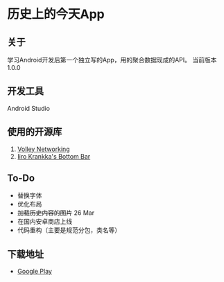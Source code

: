 # 历史上的今天App

## 关于
学习Android开发后第一个独立写的App，用的聚合数据现成的API。
当前版本1.0.0

## 开发工具
Android Studio

## 使用的开源库
1. [Volley Networking](http://commondatastorage.googleapis.com/io-2013/presentations/110%20-%20Volley-%20Easy,%20Fast%20Networking%20for%20Android.pdf)
2. [Iiro Krankka's Bottom Bar](https://github.com/roughike/BottomBar)

## To-Do

+ 替换字体
+ 优化布局
+ ~~加载历史内容的图片~~ 26 Mar
+ 在国内安卓商店上线
+ 代码重构（主要是规范分包，类名等）

## 下载地址

+ [Google Play](https://play.google.com/store/apps/details?id=com.u0509421.todayinhistory)
